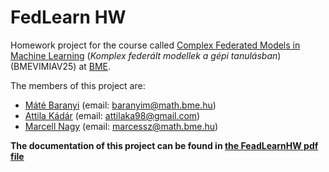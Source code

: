 # FedLearn HW
 
Homework project for the course called [Complex Federated Models in Machine Learning](https://portal.vik.bme.hu/kepzes/targyak/VIMIAV25/) (*Komplex federált modellek a gépi tanulásban*)
(BMEVIMIAV25) at [BME](http://www.bme.hu/?language=en).

The members of this project are:
* [Máté Baranyi](https://math.bme.hu/~baranyim/hu/) (email: baranyim@math.bme.hu) 
* [Attila Kádár](https://diplomaterv.vik.bme.hu/hu/Students/Kadar-Attila) (email: attilaka98@gmail.com)
* [Marcell Nagy](https://math.bme.hu/~marcessz/) (email: marcessz@math.bme.hu)


**The documentation of this project can be found in [the FeadLearnHW pdf file](./FedLearnHW.pdf)**
